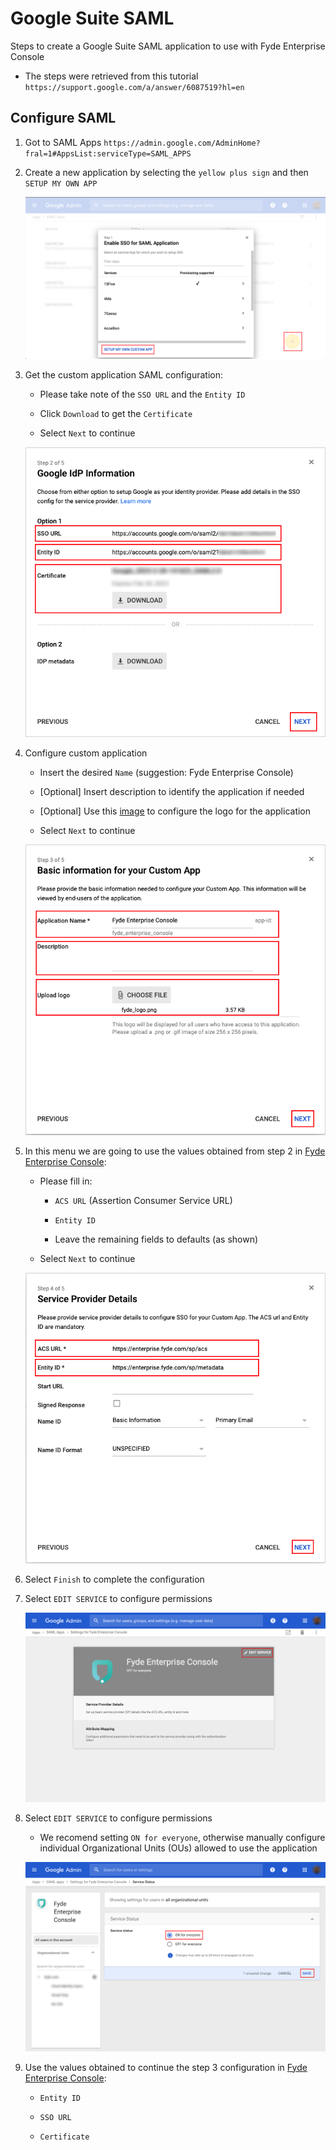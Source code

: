 
# Google Suite SAML

Steps to create a Google Suite SAML application to use with Fyde Enterprise Console

- The steps were retrieved from this tutorial `https://support.google.com/a/answer/6087519?hl=en`

## Configure SAML

1. Got to SAML Apps `https://admin.google.com/AdminHome?fral=1#AppsList:serviceType=SAML_APPS`

1. Create a new application by selecting the `yellow plus sign` and then `SETUP MY OWN APP`

    ![New Application](imgs/google_saml_new_application.png)

1. Get the custom application SAML configuration:

    - Please take note of the `SSO URL` and the `Entity ID`

    - Click `Download` to get the `Certificate`

    - Select `Next` to continue

    ![SAML Provider](imgs/google_saml_provider.png)

1. Configure custom application

    - Insert the desired `Name` (suggestion: Fyde Enterprise Console)

    - [Optional] Insert description to identify the application if needed

    - [Optional] Use this [image](../../fyde_logo.png) to configure the logo for the application

    - Select `Next` to continue

    ![SAML Configuration](imgs/google_saml_configuration.png)

1. In this menu we are going to use the values obtained from step 2 in [Fyde Enterprise Console](fyde_console_saml.md):

    - Please fill in:

        - `ACS URL` (Assertion Consumer Service URL)

        - `Entity ID`

        - Leave the remaining fields to defaults (as shown)

    - Select `Next` to continue

    ![SAML Details](imgs/google_saml_details.png)

1. Select `Finish` to complete the configuration

1. Select `EDIT SERVICE` to configure permissions

    ![SAML Application Properties](imgs/google_saml_application_properties.png)

1. Select `EDIT SERVICE` to configure permissions

    - We recomend setting `ON for everyone`, otherwise manually configure individual Organizational Units (OUs) allowed to use the application

    ![SAML Enable](imgs/google_saml_enable.png)

1. Use the values obtained to continue the step 3 configuration in [Fyde Enterprise Console](fyde_console_saml.md):

    - `Entity ID`

    - `SSO URL`

    - `Certificate`
